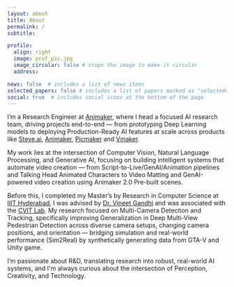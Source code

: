 ```yaml
---
layout: about
title: About
permalink: /
subtitle: 

profile:
  align: right
  image: prof_pic.jpg
  image_circular: false # crops the image to make it circular
  address:

news: false  # includes a list of news items
selected_papers: false # includes a list of papers marked as "selected={true}"
social: true  # includes social icons at the bottom of the page
---
```

I’m a Research Engineer at [Animaker](https://www.animaker.com/), where I head a focused AI research team, driving projects end-to-end — from prototyping Deep Learning models to deploying Production-Ready AI features at scale across products like [Steve.ai](https://www.steve.ai/), [Animaker](https://www.animaker.com/), [Picmaker](https://www.picmaker.com/) and [Vmaker](https://www.vmaker.com/). 

My work lies at the intersection of Computer Vision, Natural Language Processing, and Generative AI, focusing on building intelligent systems that automate video creation — from Script-to-Live/GenAI/Animation pipelines and Talking Head Animated Characters to Video Matting and GenAI-powered video creation using Animaker 2.0 Pre-built scenes.

Before this, I completed my Master’s by Research in Computer Science at [IIIT Hyderabad](https://www.iiit.ac.in/), I was advised by [Dr. Vineet Gandhi](https://www.iiit.ac.in/faculty/vineet-gandhi/) and was associated with the [CVIT Lab](https://cvit.iiit.ac.in/). My research focused on Multi-Camera Detection and Tracking, specifically improving Generalization in Deep Multi-View Pedestrian Detection across diverse camera setups, changing camera positions, and orientation — bridging simulation and real-world performance (Sim2Real) by synthetically generating data from GTA-V and Unity game.

I’m passionate about R&D, translating research into robust, real-world AI systems, and I'm always curious about the intersection of Perception, Creativity, and Technology.
